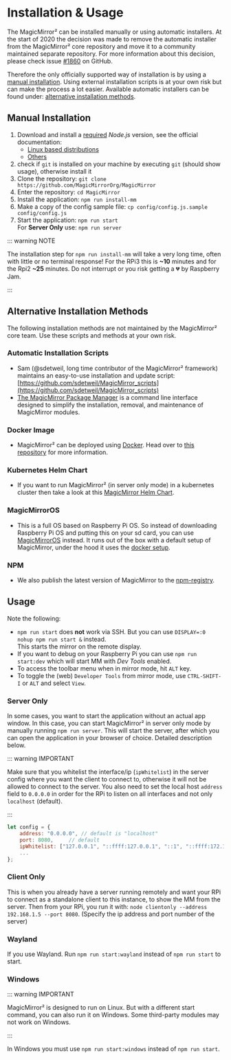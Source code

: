 # Installation & Usage

The MagicMirror² can be installed manually or using automatic installers. At the
start of 2020 the decision was made to remove the automatic installer from the
MagicMirror² core repository and move it to a community maintained separate
repository. For more information about this decision, please check issue
[#1860](https://github.com/MagicMirrorOrg/MagicMirror/issues/1860) on GitHub.

Therefore the only officially supported way of installation is by using a
[manual installation](#manual-installation). Using external installation scripts
is at your own risk but can make the process a lot easier. Available automatic
installers can be found under:
[alternative installation methods](#alternative-installation-methods).

## Manual Installation

1. Download and install a
   [required](https://github.com/MagicMirrorOrg/MagicMirror/releases) _Node.js_
   version, see the official documentation:
   - [Linux based distributions](https://github.com/nodesource/distributions)
   - [Others](https://nodejs.org/en/download)
2. check if `git` is installed on your machine by executing `git` (should show
   usage), otherwise install it
3. Clone the repository:
   `git clone https://github.com/MagicMirrorOrg/MagicMirror`
4. Enter the repository: `cd MagicMirror`
5. Install the application: `npm run install-mm`
6. Make a copy of the config sample file:
   `cp config/config.js.sample config/config.js`
7. Start the application: `npm run start` \
   For **Server Only** use: `npm run server`

::: warning NOTE

The installation step for `npm run install-mm` will take a very long time, often
with little or no terminal response! For the RPi3 this is **~10** minutes and
for the Rpi2 **~25** minutes. Do not interrupt or you risk getting a
:broken_heart: by Raspberry Jam.

:::

## Alternative Installation Methods

The following installation methods are not maintained by the MagicMirror² core
team. Use these scripts and methods at your own risk.

### Automatic Installation Scripts

- Sam (@sdetweil, long time contributor of the MagicMirror² framework) maintains
  an easy-to-use installation and update script:
  [https://github.com/sdetweil/MagicMirror_scripts](https://github.com/sdetweil/MagicMirror_scripts)
- [The MagicMirror Package Manager](https://github.com/Bee-Mar/mmpm) is a
  command line interface designed to simplify the installation, removal, and
  maintenance of MagicMirror modules.

### Docker Image

- MagicMirror² can be deployed using [Docker](https://docker.com). Head over to
  [this repository](https://gitlab.com/khassel/magicmirror) for more
  information.

### Kubernetes Helm Chart

- If you want to run MagicMirror² (in server only mode) in a kubernetes cluster
  then take a look at this
  [MagicMirror Helm Chart](https://gitlab.com/khassel/magicmirror-helm).

### MagicMirrorOS

- This is a full OS based on Raspberry Pi OS. So instead of downloading
  Raspberry Pi OS and putting this on your sd card, you can use
  [MagicMirrorOS](https://github.com/guysoft/MagicMirrorOS) instead. It runs out
  of the box with a default setup of MagicMirror, under the hood it uses the
  [docker setup](https://gitlab.com/khassel/magicmirror).

### NPM

- We also publish the latest version of MagicMirror to the
  [npm-registry](https://www.npmjs.com/package/magicmirror).

## Usage

Note the following:

- `npm run start` does **not** work via SSH. But you can use
  `DISPLAY=:0 nohup npm run start &` instead. \
  This starts the mirror on the remote display.
- If you want to debug on your Raspberry Pi you can use `npm run start:dev`
  which will start MM with _Dev Tools_ enabled.
- To access the toolbar menu when in mirror mode, hit `ALT` key.
- To toggle the (web) `Developer Tools` from mirror mode, use `CTRL-SHIFT-I` or
  `ALT` and select `View`.

### Server Only

In some cases, you want to start the application without an actual app window.
In this case, you can start MagicMirror² in server only mode by manually running
`npm run server`. This will start the server, after which you can open the
application in your browser of choice. Detailed description below.

::: warning IMPORTANT

Make sure that you whitelist the interface/ip (`ipWhitelist`) in the server
config where you want the client to connect to, otherwise it will not be allowed
to connect to the server. You also need to set the local host `address` field to
`0.0.0.0` in order for the RPi to listen on all interfaces and not only
`localhost` (default).

:::

```javascript
let config = {
	address: "0.0.0.0",	// default is "localhost"
	port: 8080,		// default
	ipWhitelist: ["127.0.0.1", "::ffff:127.0.0.1", "::1", "::ffff:172.17.0.1"], // default -- need to add your IP here
	...
};
```

### Client Only

This is when you already have a server running remotely and want your RPi to
connect as a standalone client to this instance, to show the MM from the server.
Then from your RPi, you run it with:
`node clientonly --address 192.168.1.5 --port 8080`. (Specify the ip address and
port number of the server)

### Wayland

If you use Wayland. Run `npm run start:wayland` instead of `npm run start` to
start.

### Windows

::: warning IMPORTANT

MagicMirror² is designed to run on Linux. But with a different start command,
you can also run it on Windows. Some third-party modules may not work on Windows.

:::

In Windows you must use `npm run start:windows` instead of
`npm run start`.
